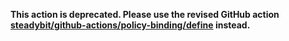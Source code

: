 **This action is deprecated. Please use the revised GitHub action [steadybit/github-actions/policy-binding/define](https://github.com/steadybit/github-actions/tree/main/policy-binding/define) instead.**
